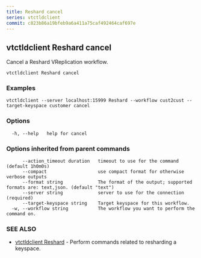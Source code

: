 ```yaml
---
title: Reshard cancel
series: vtctldclient
commit: c823b86a19bfeb9a6a411a75caf492464caf697e
---
```

## vtctldclient Reshard cancel

Cancel a Reshard VReplication workflow.

```
vtctldclient Reshard cancel
```

### Examples

```
vtctldclient --server localhost:15999 Reshard --workflow cust2cust --target-keyspace customer cancel
```

### Options

```
  -h, --help   help for cancel
```

### Options inherited from parent commands

```
      --action_timeout duration   timeout to use for the command (default 1h0m0s)
      --compact                   use compact format for otherwise verbose outputs
      --format string             The format of the output; supported formats are: text,json. (default "text")
      --server string             server to use for the connection (required)
      --target-keyspace string    Target keyspace for this workflow.
  -w, --workflow string           The workflow you want to perform the command on.
```

### SEE ALSO

* [vtctldclient Reshard](../)	 - Perform commands related to resharding a keyspace.

